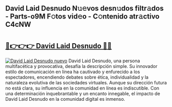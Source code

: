 ## David Laid Desnudo N𝚞𝚎vos desn𝚞dos filtr𝚊dos - Parts-o9M F𝚘tos vid𝚎o - C𝚘ntenido atr𝚊ctivo C4cNW

# <h2><a href="http://mb8bia.tromn.icu/?c=David+Laid+Desnudo">🔗👉👉👉 David Laid Desnudo 🔗🔗</a></h2>

[![David Laid Desnudo nuevo](https://i.imgur.com/pEAQMta.gif)](http://mb8bia.tromn.icu/?c=David+Laid+Desnudo)
David Laid Desnudo, una persona multifacética y provocativa, desafía la descripción simple. Su innovador estilo de comunicación en línea ha cautivado y enfurecido a los espectadores, encendiendo debates sobre ética, individualidad y la naturaleza evolutiva de las sociedades virtuales. Aunque su dirección futura no está clara, su influencia en la comunidad en línea es indiscutible. Con una determinación inquebrantable y un encanto innegable, el impacto de David Laid Desnudo en la comunidad digital es inmenso.
